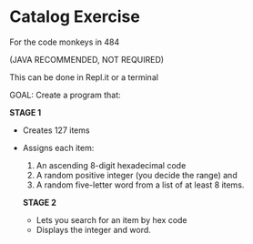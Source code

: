 # Catalog Exercise

For the code monkeys in 484

(JAVA RECOMMENDED, NOT REQUIRED)

This can be done in Repl.it or a terminal

GOAL: Create a program that:

**STAGE 1**
* Creates 127 items
* Assigns each item:
  1. An ascending 8-digit hexadecimal code
  2. A random positive integer (you decide the range)
  and
  3. A random five-letter word from a list of at least 8 items.
  
  **STAGE 2**
  * Lets you search for an item by hex code
  * Displays the integer and word.
